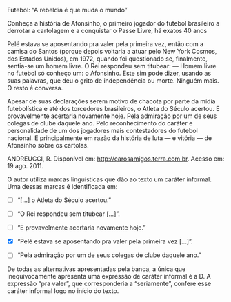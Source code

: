 

Futebol: “A rebeldia é que muda o mundo”

Conheça a história de Afonsinho, o primeiro jogador do futebol brasileiro a derrotar a cartolagem e a conquistar o Passe Livre, há exatos 40 anos

Pelé estava se aposentando pra valer pela primeira vez, então com a camisa do Santos (porque depois voltaria a atuar pelo New York Cosmos, dos Estados Unidos), em 1972, quando foi questionado se, finalmente, sentia-se um homem livre. O Rei respondeu sem titubear: — Homem livre no futebol só conheço um: o Afonsinho. Este sim pode dizer, usando as suas palavras, que deu o grito de independência ou morte. Ninguém mais. O resto é conversa.

Apesar de suas declarações serem motivo de chacota por parte da mídia futebolística e até dos torcedores brasileiros, o Atleta do Século acertou. E provavelmente acertaria novamente hoje. Pela admiração por um de seus colegas de clube daquele ano. Pelo reconhecimento do caráter e personalidade de um dos jogadores mais contestadores do futebol nacional. E principalmente em razão da história de luta — e vitória — de Afonsinho sobre os cartolas.

ANDREUCCI, R. Disponível em: http://carosamigos.terra.com.br. Acesso em: 19 ago. 2011.

O autor utiliza marcas linguísticas que dão ao texto um caráter informal. Uma dessas marcas é identificada em:



- [ ] “\[...] o Atleta do Século acertou.”
- [ ] “O Rei respondeu sem titubear \[...]”.
- [ ] “E provavelmente acertaria novamente hoje.”
- [x] “Pelé estava se aposentando pra valer pela primeira vez \[...]”.
- [ ] “Pela admiração por um de seus colegas de clube daquele ano.”


De todas as alternativas apresentadas pela banca, a única que inequivocamente apresenta uma expressão de caráter informal é a D. A expressão “pra valer”, que corresponderia a “seriamente”, confere esse caráter informal logo no início do texto.
